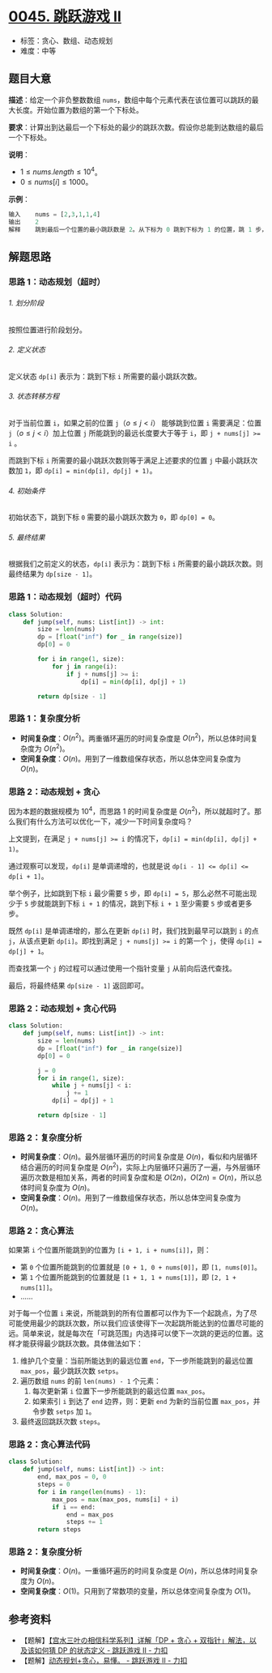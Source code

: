 # [0045. 跳跃游戏 II](https://leetcode.cn/problems/jump-game-ii/)

- 标签：贪心、数组、动态规划
- 难度：中等

## 题目大意

**描述**：给定一个非负整数数组 `nums`，数组中每个元素代表在该位置可以跳跃的最大长度。开始位置为数组的第一个下标处。

**要求**：计算出到达最后一个下标处的最少的跳跃次数。假设你总能到达数组的最后一个下标处。

**说明**：

- $1 \le nums.length \le 10^4$。
- $0 \le nums[i] \le 1000$。

**示例**：

```Python
输入    nums = [2,3,1,1,4]
输出    2
解释    跳到最后一个位置的最小跳跃数是 2。从下标为 0 跳到下标为 1 的位置，跳 1 步，然后跳 3 步到达数组的最后一个位置。
```

## 解题思路

### 思路 1：动态规划（超时）

###### 1. 划分阶段

按照位置进行阶段划分。

###### 2. 定义状态

定义状态 `dp[i]` 表示为：跳到下标 `i` 所需要的最小跳跃次数。

###### 3. 状态转移方程

对于当前位置 `i`，如果之前的位置 `j`（$o \le j < i$） 能够跳到位置 `i` 需要满足：位置 `j`（$o \le j < i$）加上位置 `j` 所能跳到的最远长度要大于等于 `i`，即 `j + nums[j] >= i` 。

而跳到下标 `i` 所需要的最小跳跃次数则等于满足上述要求的位置 `j` 中最小跳跃次数加 `1`，即 `dp[i] = min(dp[i], dp[j] + 1)`。

###### 4. 初始条件

初始状态下，跳到下标 `0`  需要的最小跳跃次数为 `0`，即 `dp[0] = 0`。

###### 5. 最终结果

根据我们之前定义的状态，`dp[i]` 表示为：跳到下标 `i` 所需要的最小跳跃次数。则最终结果为 `dp[size - 1]`。

### 思路 1：动态规划（超时）代码

```Python
class Solution:
    def jump(self, nums: List[int]) -> int:
        size = len(nums)
        dp = [float("inf") for _ in range(size)]
        dp[0] = 0

        for i in range(1, size):
            for j in range(i):
                if j + nums[j] >= i:
                    dp[i] = min(dp[i], dp[j] + 1)

        return dp[size - 1]
```

### 思路 1：复杂度分析

- **时间复杂度**：$O(n^2)$。两重循环遍历的时间复杂度是 $O(n^2)$，所以总体时间复杂度为 $O(n^2)$。
- **空间复杂度**：$O(n)$。用到了一维数组保存状态，所以总体空间复杂度为 $O(n)$。

### 思路 2：动态规划 + 贪心

因为本题的数据规模为 $10^4$，而思路 1 的时间复杂度是 $O(n^2)$，所以就超时了。那么我们有什么方法可以优化一下，减少一下时间复杂度吗？

上文提到，在满足 `j + nums[j] >= i` 的情况下，`dp[i] = min(dp[i], dp[j] + 1)`。

通过观察可以发现，`dp[i]` 是单调递增的，也就是说 `dp[i - 1] <= dp[i] <= dp[i + 1]`。

举个例子，比如跳到下标 `i` 最少需要 `5` 步，即 `dp[i] = 5`，那么必然不可能出现少于 `5` 步就能跳到下标 `i + 1` 的情况，跳到下标 `i + 1` 至少需要 `5` 步或者更多步。

既然 `dp[i]` 是单调递增的，那么在更新 `dp[i]` 时，我们找到最早可以跳到 `i` 的点 `j`，从该点更新 `dp[i]`。即找到满足 `j + nums[j] >= i` 的第一个 `j`，使得 `dp[i] = dp[j] + 1`。

而查找第一个 `j` 的过程可以通过使用一个指针变量 `j` 从前向后迭代查找。

最后，将最终结果 `dp[size - 1]` 返回即可。

### 思路 2：动态规划 + 贪心代码

```Python
class Solution:
    def jump(self, nums: List[int]) -> int:
        size = len(nums)
        dp = [float("inf") for _ in range(size)]
        dp[0] = 0

        j = 0
        for i in range(1, size):
            while j + nums[j] < i:
                j += 1
            dp[i] = dp[j] + 1

        return dp[size - 1]
```

### 思路 2：复杂度分析

- **时间复杂度**：$O(n)$。最外层循环遍历的时间复杂度是 $O(n)$，看似和内层循环结合遍历的时间复杂度是 $O(n^2)$，实际上内层循环只遍历了一遍，与外层循环遍历次数是相加关系，两者的时间复杂度和是 $O(2n)$，$O(2n) = O(n)$，所以总体时间复杂度为 $O(n)$。
- **空间复杂度**：$O(n)$。用到了一维数组保存状态，所以总体空间复杂度为 $O(n)$。

### 思路 2：贪心算法

如果第 `i` 个位置所能跳到的位置为  `[i + 1, i + nums[i]]`，则：

- 第 `0` 个位置所能跳到的位置就是 `[0 + 1, 0 + nums[0]]`，即 `[1, nums[0]]`。
- 第 `1` 个位置所能跳到的位置就是 `[1 + 1, 1 + nums[1]]`，即 `[2, 1 + nums[1]]`。
- ……

对于每一个位置 `i` 来说，所能跳到的所有位置都可以作为下一个起跳点，为了尽可能使用最少的跳跃次数，所以我们应该使得下一次起跳所能达到的位置尽可能的远。简单来说，就是每次在「可跳范围」内选择可以使下一次跳的更远的位置。这样才能获得最少跳跃次数。具体做法如下：

1. 维护几个变量：当前所能达到的最远位置 `end`，下一步所能跳到的最远位置 `max_pos`，最少跳跃次数 `setps`。
2. 遍历数组 `nums` 的前 `len(nums) - 1` 个元素：
	1. 每次更新第 `i` 位置下一步所能跳到的最远位置 `max_pos`。
	2. 如果索引 `i` 到达了 `end` 边界，则：更新 `end` 为新的当前位置 `max_pos`，并令步数 `setps` 加 `1`。
3. 最终返回跳跃次数 `steps`。

### 思路 2：贪心算法代码

```Python
class Solution:
    def jump(self, nums: List[int]) -> int:
        end, max_pos = 0, 0
        steps = 0
        for i in range(len(nums) - 1):
            max_pos = max(max_pos, nums[i] + i)
            if i == end:
                end = max_pos
                steps += 1
        return steps
```

### 思路 2：复杂度分析

- **时间复杂度**：$O(n)$。一重循环遍历的时间复杂度是 $O(n)$，所以总体时间复杂度为 $O(n)$。
- **空间复杂度**：$O(1)$。只用到了常数项的变量，所以总体空间复杂度为 $O(1)$。

## 参考资料

- 【题解】[【宫水三叶の相信科学系列】详解「DP + 贪心 + 双指针」解法，以及该如何猜 DP 的状态定义 - 跳跃游戏 II - 力扣](https://leetcode.cn/problems/jump-game-ii/solution/xiang-jie-dp-tan-xin-shuang-zhi-zhen-jie-roh4/)
- 【题解】[动态规划+贪心，易懂。 - 跳跃游戏 II - 力扣](https://leetcode.cn/problems/jump-game-ii/solution/dong-tai-gui-hua-tan-xin-yi-dong-by-optimjie/)
